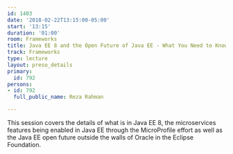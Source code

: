 ```yaml
---
id: 1403
date: '2018-02-22T13:15:00-05:00'
start: '13:15'
duration: '01:00'
room: Frameworks
title: Java EE 8 and the Open Future of Java EE - What You Need to Know!
track: Frameworks
type: lecture
layout: preso_details
primary:
  id: 792
persons:
- id: 792
  full_public_name: Reza Rahman

---
```

This session covers the details of what is in Java EE 8, the microservices features being enabled in Java EE through the MicroProfile effort as well as the Java EE open future outside the walls of Oracle in the Eclipse Foundation.